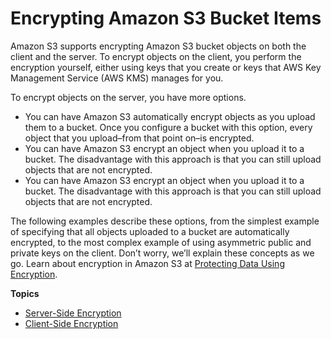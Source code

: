 # Encrypting Amazon S3 Bucket Items<a name="s3-example-encrypt-bucket-items"></a>

Amazon S3 supports encrypting Amazon S3 bucket objects on both the client and the server\. To encrypt objects on the client, you perform the encryption yourself, either using keys that you create or keys that AWS Key Management Service \(AWS KMS\) manages for you\.

To encrypt objects on the server, you have more options\.
+ You can have Amazon S3 automatically encrypt objects as you upload them to a bucket\. Once you configure a bucket with this option, every object that you upload–from that point on–is encrypted\.
+ You can have Amazon S3 encrypt an object when you upload it to a bucket\. The disadvantage with this approach is that you can still upload objects that are not encrypted\.
+ You can have Amazon S3 encrypt an object when you upload it to a bucket\. The disadvantage with this approach is that you can still upload objects that are not encrypted\.

The following examples describe these options, from the simplest example of specifying that all objects uploaded to a bucket are automatically encrypted, to the most complex example of using asymmetric public and private keys on the client\. Don’t worry, we’ll explain these concepts as we go\. Learn about encryption in Amazon S3 at [Protecting Data Using Encryption](https://docs.aws.amazon.com/AmazonS3/latest/dev/UsingEncryption.html)\.

**Topics**
+ [Server\-Side Encryption](s3-example-server-encryption.md)
+ [Client\-Side Encryption](s3-example-client-encryption.md)